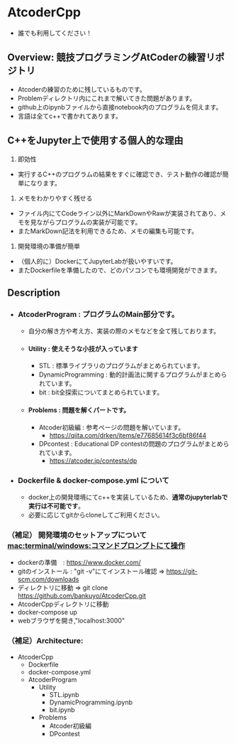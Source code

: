 # AtcoderCpp
- 誰でも利用してください！

## Overview: 競技プログラミングAtCoderの練習リポジトリ
- Atcoderの練習のために残しているものです。
- Problemディレクトリ内にこれまで解いてきた問題があります。
- github上のipynbファイルから直接notebook内のプログラムを伺えます。
- 言語は全てc++で書かれてあります。

## C++をJupyter上で使用する個人的な理由
1. 即効性
  - 実行するC++のプログラムの結果をすぐに確認でき、テスト動作の確認が簡単になります。
1. メモをわかりやすく残せる
  - ファイル内にてCodeライン以外にMarkDownやRawが実装されてあり、メモを見ながらプログラムの実装が可能です。
  - またMarkDown記法を利用できるため、メモの編集も可能です。
1. 開発環境の準備が簡単
  - （個人的に）DockerにてJupyterLabが扱いやすいです。
  - またDockerfileを準備したので、どのパソコンでも環境開発ができます。
  
## Description
- ### AtcoderProgram : プログラムのMain部分です。
  - 自分の解き方や考え方、実装の際のメモなどを全て残しております。
  - #### Utility : 使えそうな小技が入っています
    - STL : 標準ライブラリのプログラムがまとめられています。
    - DynamicProgramming : 動的計画法に関するプログラムがまとめられています。
    - bit : bit全探索についてまとめられています。
    
  - #### Problems : 問題を解くパートです。
    - Atcoder初級編 : 参考ページの問題を解いています。
      - https://qiita.com/drken/items/e77685614f3c6bf86f44
    - DPcontest : Educational DP contestの問題のプログラムがまとめられています。
      - https://atcoder.jp/contests/dp

- ### Dockerfile & docker-compose.yml について
  - docker上の開発環境にてc++を実装しているため、**通常のjupyterlabで実行は不可能です**。
  - 必要に応じてgitからcloneしてご利用ください。

### （補足） 開発環境のセットアップについて　<mac:terminal/windows:コマンドプロンプトにて操作>
- dockerの準備　: https://www.docker.com/
- gitのインストール : "git -v"にてインストール確認 => https://git-scm.com/downloads
- ディレクトリに移動 => git clone https://github.com/bankuyo/AtcoderCpp.git
- AtcoderCppディレクトリに移動
- docker-compose up
- webブラウザを開き,"localhost:3000"

### （補足）Architecture:
- AtcoderCpp
  - Dockerfile
  - docker-compose.yml
  - AtcoderProgram
    - Utility
      - STL.ipynb
      - DynamicProgramming.ipynb
      - bit.ipynb
    - Problems
      - Atcoder初級編
      - DPcontest
      
